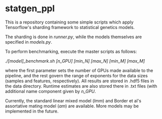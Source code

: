 # statgen_ppl

This is a repository containing some simple scripts which apply Tensorflow's sharding framework to statistical genetics models. 

The sharding is done in _runner.py_, while the models themselves are specified in _models.py_.

To perform benchmarking, execute the master scripts as follows:

_./[model]\_benchmark.sh [n\_GPU] [min_N] [max_N] [min_M] [max_M]_

where the first parameter sets the number of GPUs made available to the pipeline, and the rest govern the range of exponents for the data sizes (samples and features, respectively). All results are stored in .hdf5 files in the data directory. Runtime estimates are also stored there in .txt files (with additional name component given by _n\_GPU_.

Currently, the standard linear mixed model (_lmm_) and Border et al's assortative mating model (_am_) are available. More models may be implemented in the future. 

